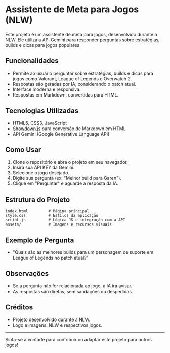# Assistente de Meta para Jogos (NLW)

Este projeto é um assistente de meta para jogos, desenvolvido durante a NLW. Ele utiliza a API Gemini para responder perguntas sobre estratégias, builds e dicas para jogos populares

## Funcionalidades

- Permite ao usuário perguntar sobre estratégias, builds e dicas para jogos como Valorant, League of Legends e Overwatch 2.
- Respostas são geradas por IA, considerando o patch atual.
- Interface moderna e responsiva.
- Respostas em Markdown, convertidas para HTML.

## Tecnologias Utilizadas

- HTML5, CSS3, JavaScript
- [Showdown.js](https://github.com/showdownjs/showdown) para conversão de Markdown em HTML
- API Gemini (Google Generative Language API)

## Como Usar

1. Clone o repositório e abra o projeto em seu navegador.
2. Insira sua API KEY da Gemini.
3. Selecione o jogo desejado.
4. Digite sua pergunta (ex: "Melhor build para Garen").
5. Clique em "Perguntar" e aguarde a resposta da IA.

## Estrutura do Projeto

```
index.html         # Página principal
style.css          # Estilos da aplicação
script.js          # Lógica JS e integração com a API
assets/            # Imagens e recursos visuais
```

## Exemplo de Pergunta

- "Quais são as melhores builds para um personagem de suporte em League of Legends no patch atual?"

## Observações

- Se a pergunta não for relacionada ao jogo, a IA irá avisar.
- As respostas são diretas, sem saudações ou despedidas.

## Créditos

- Projeto desenvolvido durante a NLW.
- Logo e imagens: NLW e respectivos jogos.

---

Sinta-se à vontade para contribuir ou adaptar este projeto para outros jogos!
